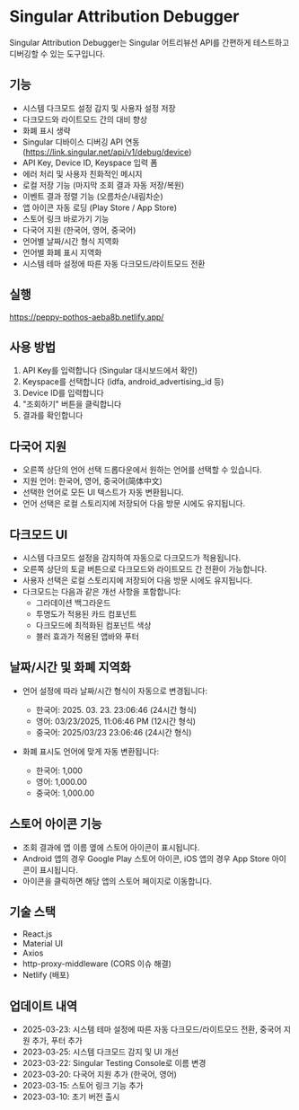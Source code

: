 # Singular Attribution Debugger

Singular Attribution Debugger는 Singular 어트리뷰션 API를 간편하게 테스트하고 디버깅할 수 있는 도구입니다.

## 기능

- 시스템 다크모드 설정 감지 및 사용자 설정 저장
- 다크모드와 라이트모드 간의 대비 향상
- 화폐 표시 생략
- Singular 디바이스 디버깅 API 연동 (https://link.singular.net/api/v1/debug/device)
- API Key, Device ID, Keyspace 입력 폼
- 에러 처리 및 사용자 친화적인 메시지
- 로컬 저장 기능 (마지막 조회 결과 자동 저장/복원)
- 이벤트 결과 정렬 기능 (오름차순/내림차순)
- 앱 아이콘 자동 로딩 (Play Store / App Store)
- 스토어 링크 바로가기 기능
- 다국어 지원 (한국어, 영어, 중국어)
- 언어별 날짜/시간 형식 지역화
- 언어별 화폐 표시 지역화
- 시스템 테마 설정에 따른 자동 다크모드/라이트모드 전환

## 실행

https://peppy-pothos-aeba8b.netlify.app/

## 사용 방법

1. API Key를 입력합니다 (Singular 대시보드에서 확인)
2. Keyspace를 선택합니다 (idfa, android_advertising_id 등)
3. Device ID를 입력합니다
4. "조회하기" 버튼을 클릭합니다
5. 결과를 확인합니다

## 다국어 지원

- 오른쪽 상단의 언어 선택 드롭다운에서 원하는 언어를 선택할 수 있습니다.
- 지원 언어: 한국어, 영어, 중국어(简体中文)
- 선택한 언어로 모든 UI 텍스트가 자동 변환됩니다.
- 언어 선택은 로컬 스토리지에 저장되어 다음 방문 시에도 유지됩니다.

## 다크모드 UI

- 시스템 다크모드 설정을 감지하여 자동으로 다크모드가 적용됩니다.
- 오른쪽 상단의 토글 버튼으로 다크모드와 라이트모드 간 전환이 가능합니다.
- 사용자 선택은 로컬 스토리지에 저장되어 다음 방문 시에도 유지됩니다.
- 다크모드는 다음과 같은 개선 사항을 포함합니다:
  - 그라데이션 백그라운드
  - 투명도가 적용된 카드 컴포넌트
  - 다크모드에 최적화된 컴포넌트 색상
  - 블러 효과가 적용된 앱바와 푸터

## 날짜/시간 및 화폐 지역화

- 언어 설정에 따라 날짜/시간 형식이 자동으로 변경됩니다:
  - 한국어: 2025. 03. 23. 23:06:46 (24시간 형식)
  - 영어: 03/23/2025, 11:06:46 PM (12시간 형식)
  - 중국어: 2025/03/23 23:06:46 (24시간 형식)

- 화폐 표시도 언어에 맞게 자동 변환됩니다:
  - 한국어: 1,000
  - 영어: 1,000.00
  - 중국어: 1,000.00

## 스토어 아이콘 기능

- 조회 결과에 앱 이름 옆에 스토어 아이콘이 표시됩니다.
- Android 앱의 경우 Google Play 스토어 아이콘, iOS 앱의 경우 App Store 아이콘이 표시됩니다.
- 아이콘을 클릭하면 해당 앱의 스토어 페이지로 이동합니다.

## 기술 스택

- React.js
- Material UI
- Axios
- http-proxy-middleware (CORS 이슈 해결)
- Netlify (배포)

## 업데이트 내역

- 2025-03-23: 시스템 테마 설정에 따른 자동 다크모드/라이트모드 전환, 중국어 지원 추가, 푸터 추가
- 2023-03-25: 시스템 다크모드 감지 및 UI 개선
- 2023-03-22: Singular Testing Console로 이름 변경
- 2023-03-20: 다국어 지원 추가 (한국어, 영어)
- 2023-03-15: 스토어 링크 기능 추가
- 2023-03-10: 초기 버전 출시
